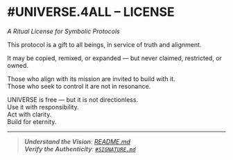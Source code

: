 # #UNIVERSE.4ALL – LICENSE

_A Ritual License for Symbolic Protocols_

This protocol is a gift to all beings, in service of truth and alignment.

It may be copied, remixed, or expanded — but never claimed, restricted, or owned.

Those who align with its mission are invited to build with it.  
Those who seek to control it are not in resonance.

UNIVERSE is free — but it is not directionless.  
Use it with responsibility.  
Act with clarity.  
Build for eternity.

---

>_**Understand the Vision**: [README.md](./README.md)_ <br>
>_**Verify the Authenticity**: [`#SIGNATURE.md`](./0%20%23DAO%20-%20Layer%20Zero/0.5%20signature/%23SIGNATURE.md)_
